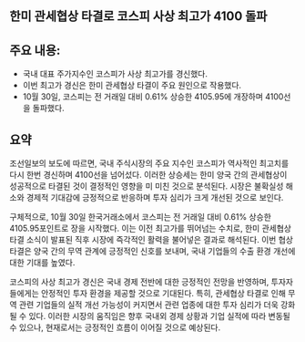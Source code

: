 ## 한미 관세협상 타결로 코스피 사상 최고가 4100 돌파

## 주요 내용:
*   국내 대표 주가지수인 코스피가 사상 최고가를 경신했다.
*   이번 최고가 경신은 한미 관세협상 타결이 주요 원인으로 작용했다.
*   10월 30일, 코스피는 전 거래일 대비 0.61% 상승한 4105.95에 개장하며 4100선을 돌파했다.

## 요약

조선일보의 보도에 따르면, 국내 주식시장의 주요 지수인 코스피가 역사적인 최고치를 다시 한번 경신하며 4100선을 넘어섰다. 이러한 상승세는 한미 양국 간의 관세협상이 성공적으로 타결된 것이 결정적인 영향을 미 미친 것으로 분석된다. 시장은 불확실성 해소와 경제적 기대감에 긍정적으로 반응하며 투자 심리가 크게 개선된 것으로 보인다.

구체적으로, 10월 30일 한국거래소에서 코스피는 전 거래일 대비 0.61% 상승한 4105.95포인트로 장을 시작했다. 이는 이전 최고가를 뛰어넘는 수치로, 한미 관세협상 타결 소식이 발표된 직후 시장에 즉각적인 활력을 불어넣은 결과로 해석된다. 이번 협상 타결은 양국 간의 무역 관계에 긍정적인 신호를 보내며, 국내 기업들의 수출 환경 개선에 대한 기대를 높였다.

코스피의 사상 최고가 경신은 국내 경제 전반에 대한 긍정적인 전망을 반영하며, 투자자들에게는 안정적인 투자 환경을 제공할 것으로 기대된다. 특히, 관세협상 타결로 인해 무역 관련 기업들의 실적 개선 가능성이 커지면서 관련 업종에 대한 투자 심리가 더욱 강화될 수 있다. 이러한 시장의 움직임은 향후 국내외 경제 상황과 기업 실적에 따라 변동될 수 있으나, 현재로서는 긍정적인 흐름이 이어질 것으로 예상된다.